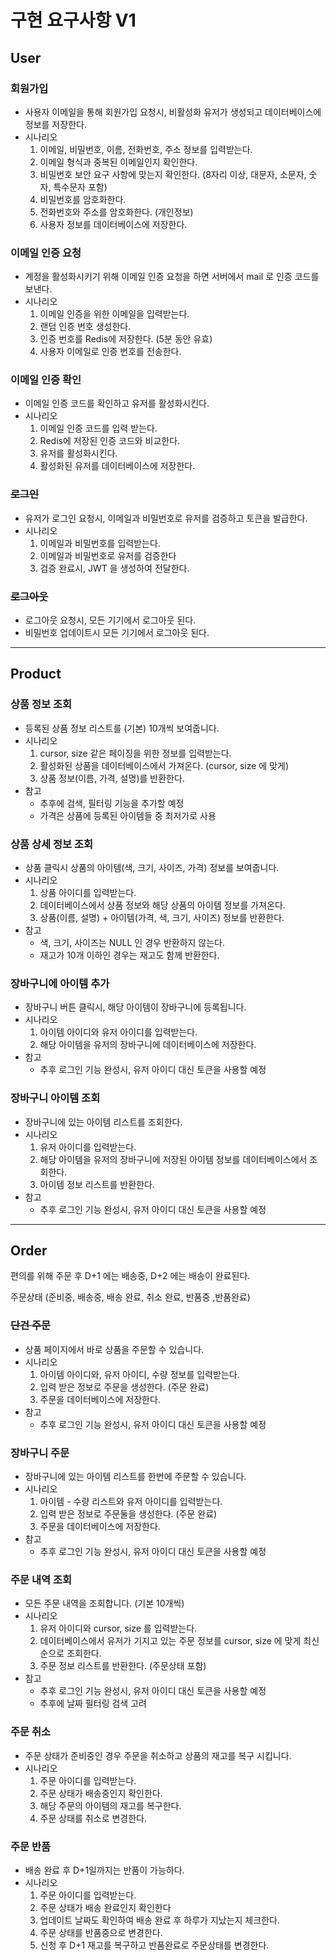 # 구현 요구사항 V1

## User
### 회원가입
- 사용자 이메일을 통해 회원가입 요청시, 비활성화 유저가 생성되고 데이터베이스에 정보를 저장한다.
- 시나리오
  1. 이메일, 비밀번호, 이름, 전화번호, 주소 정보를 입력받는다.
  2. 이메일 형식과 중복된 이메일인지 확인한다.
  3. 비밀번호 보안 요구 사항에 맞는지 확인한다. (8자리 이상, 대문자, 소문자, 숫자, 특수문자 포함)
  4. 비밀번호를 암호화한다.
  5. 전화번호와 주소를 암호화한다. (개인정보)
  6. 사용자 정보를 데이터베이스에 저장한다.

### 이메일 인증 요청
- 계정을 활성화시키기 위해 이메일 인증 요청을 하면 서버에서 mail 로 인증 코드를 보낸다.
- 시나리오
  1. 이메일 인증을 위한 이메일을 입력받는다.
  2. 랜덤 인증 번호 생성한다.
  3. 인증 번호를 Redis에 저장한다. (5분 동안 유효)
  4. 사용자 이메일로 인증 번호를 전송한다.

### 이메일 인증 확인
- 이메일 인증 코드를 확인하고 유저를 활성화시킨다.
- 시나리오
  1. 이메일 인증 코드를 입력 받는다.
  2. Redis에 저장된 인증 코드와 비교한다.
  3. 유저를 활성화시킨다. 
  4. 활성화된 유저를 데이터베이스에 저장한다.

### ~~로그인~~
- 유저가 로그인 요청시, 이메일과 비밀번호로 유저를 검증하고 토큰을 발급한다.
- 시나리오
  1. 이메일과 비밀번호를 입력받는다.
  2. 이메일과 비밀번호로 유저를 검증한다
  3. 검증 완료시, JWT 을 생성하여 전달한다.

### ~~로그아웃~~
- 로그아웃 요청시, 모든 기기에서 로그아웃 된다.
- 비밀번호 업데이트시 모든 기기에서 로그아웃 된다.

---
## Product
### 상품 정보 조회
- 등록된 상품 정보 리스트를 (기본) 10개씩 보여줍니다.
- 시나리오
  1. cursor, size 같은 페이징을 위한 정보를 입력받는다.
  2. 활성화된 상품을 데이터베이스에서 가져온다. (cursor, size 에 맞게)
  3. 상품 정보(이름, 가격, 설명)를 반환한다.
- 참고
  - 추후에 검색, 필터링 기능을 추가할 예정
  - 가격은 상품에 등록된 아이템들 중 최저가로 사용

### 상품 상세 정보 조회
- 상품 클릭시 상품의 아이템(색, 크기, 사이즈, 가격) 정보를 보여줍니다.
- 시나리오
  1. 상품 아이디를 입력받는다.
  2. 데이터베이스에서 상품 정보와 해당 상품의 아이템 정보를 가져온다.
  3. 상품(이름, 설명) + 아이템(가격, 색, 크기, 사이즈) 정보를 반환한다.
- 참고 
  - 색, 크기, 사이즈는 NULL 인 경우 반환하지 않는다.
  - 재고가 10개 이하인 경우는 재고도 함께 반환한다.

### 장바구니에 아이템 추가 
- 장바구니 버튼 클릭시, 해당 아이템이 장바구니에 등록됩니다.
- 시나리오
  1. 아이템 아이디와 유저 아이디를 입력받는다.
  2. 해당 아이템을 유저의 장바구니에 데이터베이스에 저장한다.
- 참고
  - 추후 로그인 기능 완성시, 유저 아이디 대신 토큰을 사용할 예정

### 장바구니 아이템 조회
- 장바구니에 있는 아이템 리스트를 조회한다.
- 시나리오
  1. 유저 아이디를 입력받는다.
  2. 해당 아이템을 유저의 장바구니에 저장된 아이템 정보를 데이터베이스에서 조회한다.
  3. 아이템 정보 리스트를 반환한다.
- 참고
  - 추후 로그인 기능 완성시, 유저 아이디 대신 토큰을 사용할 예정

---

## Order
편의를 위해 주문 후 D+1 에는 배송중, D+2 에는 배송이 완료된다.

주문상태 (준비중, 배송중, 배송 완료, 취소 완료, 반품중 ,반품완료)

### ~~단건 주문~~
- 상품 페이지에서 바로 상품을 주문할 수 있습니다.
- 시나리오
  1. 아이템 아이디와, 유저 아이디, 수량 정보를 입력받는다.
  2. 입력 받은 정보로 주문을 생성한다. (주문 완료)
  3. 주문을 데이터베이스에 저장한다.
- 참고
  - 추후 로그인 기능 완성시, 유저 아이디 대신 토큰을 사용할 예정

### 장바구니 주문
- 장바구니에 있는 아이템 리스트를 한번에 주문할 수 있습니다.
- 시나리오
  1. 아이템 - 수량 리스트와 유저 아이디를 입력받는다.
  2. 입력 받은 정보로 주문둘을 생성한다. (주문 완료)
  3. 주문을 데이터베이스에 저장한다.
- 참고
  - 추후 로그인 기능 완성시, 유저 아이디 대신 토큰을 사용할 예정

### 주문 내역 조회
- 모든 주문 내역을 조회합니다. (기본 10개씩)
- 시나리오
  1. 유저 아이디와 cursor, size 를 입력받는다.
  2. 데이터베이스에서 유저가 기지고 있는 주문 정보를 cursor, size 에 맞게 최신순으로 조회한다.
  3. 주문 정보 리스트를 반환한다. (주문상태 포함)
- 참고
  - 추후 로그인 기능 완성시, 유저 아이디 대신 토큰을 사용할 예정
  - 추후에 날짜 필터링 검색 고려

### 주문 취소
- 주문 상태가 준비중인 경우 주문을 취소하고 상품의 재고를 복구 시킵니다.
- 시나리오
  1. 주문 아이디를 입력받는다.
  2. 주문 상태가 배송중인지 확인한다.
  3. 해당 주문의 아이템의 재고를 복구한다.
  4. 주문 상태를 취소로 변경한다.

### 주문 반품
- 배송 완료 후 D+1일까지는 반품이 가능하다.
- 시나리오
  1. 주문 아이디를 입력받는다.
  2. 주문 상태가 배송 완료인지 확인한다
  3. 업데이트 날짜도 확인하여 배송 완료 후 하루가 지났는지 체크한다.
  4. 주문 상태를 반품중으로 변경한다.
  5. 신청 후 D+1 재고를 복구하고 반품완료로 주문상태를 변경한다.
